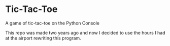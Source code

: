 # Tic-Tac-Toe
A game of tic-tac-toe on the Python Console

This repo was made two years ago and now I decided to use the hours I had at the airport rewriting this program.
